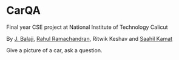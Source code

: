 # CarQA


Final year CSE project at National Institute of Technology Calicut

By [J. Balaji](https://github.com/balaji97), [Rahul Ramachandran](https://github.com/ATaciturnGamer), Ritwik Keshav and [Saahil Kamat](https://github.com/saahilk)


Give a picture of a car, ask a question.

